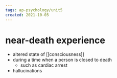 ```yaml
---
tags: ap-psychology/unit5 
created: 2021-10-05
---
```


# near-death experience

- altered state of [[consciousness]]
- during a time when a person is closed to death
	- such as cardiac arrest
- hallucinations

<!---->